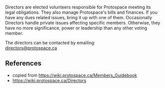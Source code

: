 Directors are elected volunteers responsible for Protospace meeting its legal obligations. They also manage Protospace's bills and finances. If you have any dues related issues, bring it up with one of them. Occasionally Directors handle private issues affecting specific members. Otherwise, they have no more significance, power or leadership than any other voting member.

The directors can be contacted by emailing:  
<directors@protospace.ca>

## References

- copied from <https://wiki.protospace.ca/Members_Guidebook>
- <https://wiki.protospace.ca/Directors>